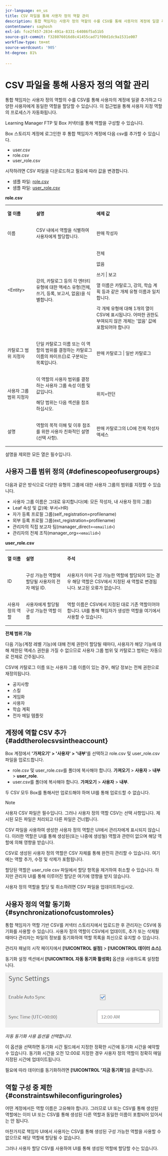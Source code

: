 ```yaml
---
jcr-language: en_us
title: CSV 파일을 통해 사용자 정의 역할 관리
description: 통합 책임자는 사용자 정의 역할의 수를 CSV를 통해 사용자의 계정에 일괄 추가하고 다양한 사용자에게 동일한 역할을 할당할 수 있습니다. 이 접근법을 통해 사용자 지정 역할의 프로세스가 자동화됩니다.
contentowner: saghosh
exl-id: fce2f457-2834-491a-8331-64086f5a51b5
source-git-commit: f328076016d8c41455cad71f00d1dc9a1531e007
workflow-type: tm+mt
source-wordcount: '905'
ht-degree: 81%

---
```


# CSV 파일을 통해 사용자 정의 역할 관리

통합 책임자는 사용자 정의 역할의 수를 CSV를 통해 사용자의 계정에 일괄 추가하고 다양한 사용자에게 동일한 역할을 할당할 수 있습니다. 이 접근법을 통해 사용자 지정 역할의 프로세스가 자동화됩니다.

Learning Manager FTP 및 Box 커넥터를 통해 역할을 구성할 수 있습니다.

Box 스토리지 계정에 로그인한 후 통합 책임자가 계정에 다음 csv를 추가할 수 있습니다.

* user.csv
* role.csv
* user_role.csv

시작하려면 CSV 파일을 다운로드하고 필요에 따라 값을 변경합니다.

* 샘플 파일: [role.csv](assets/role.csv)
* 샘플 파일: [user_role.csv](assets/user_role.csv)

**role.csv**

<table>
 <tbody>
  <tr>
   <td>
    <p><b>열 이름</b></p></td>
   <td>
    <p><b>설명</b></p></td>
   <td>
    <p><b>예제 값</b></p></td>
  </tr>
  <tr>
   <td>
    <p>이름</p></td>
   <td>
    <p>CSV 내에서 역할을 식별하여 사용자에게 할당합니다.</p></td>
   <td>
    <p>판매 작성자</p></td>
  </tr>
  <tr>
   <td>
    <p>&lt;Entity&gt;</p></td>
   <td>
    <p>강의, 카탈로그 등의 각 엔터티 유형에 대한 액세스 유형(전체, 쓰기, 등록, 보고서, 없음)을 식별합니다.</p></td>
   <td>
    <p>전체</p>
    <p>없음</p>
    <p>쓰기 | 보고</p>
    <p>열 이름은 카탈로그, 강의, 학습 계획 등과 같은 개체 유형 이름과 일치합니다.</p>
    <p>각 개체 유형에 대해 1개의 열이 CSV에 표시됩니다. 어떠한 권한도 부여되지 않은 개체는 '없음' 값에 포함되어야 합니다</p></td>
  </tr>
  <tr>
   <td>
    <p>카탈로그 범위 지정자</p></td>
   <td>
    <p>단일 카탈로그 이름 또는 이 역할의 범위를 결정하는 카탈로그 이름의 파이프(|)로 구분되는 목록입니다.</p></td>
   <td>
    <p>판매 카탈로그 | 일반 카탈로그</p></td>
  </tr>
  <tr>
   <td>
    <p>사용자 그룹 범위 지정자</p></td>
   <td>
    <p>이 역할의 사용자 범위를 결정하는 사용자 그룹 속성 이름 및 값입니다.</p>
    <p>해당 범위는 다음 섹션을 참조하십시오.</p></td>
   <td>
    <p>위치=런던</p></td>
  </tr>
  <tr>
   <td>
    <p>설명</p></td>
   <td>
    <p>역할의 목적 이해 및 이후 참조를 위한 사용자 친화적인 설명(선택 사항).</p></td>
   <td>
    <p>판매 카탈로그의 LO에 전체 작성자 액세스</p></td>
  </tr>
 </tbody>
</table>

설명을 제외한 모든 열은 필수입니다.

## 사용자 그룹 범위 정의 {#definescopeofusergroups}

다음과 같은 방식으로 다양한 유형의 그룹에 대한 사용자 그룹의 범위를 지정할 수 있습니다.

* 사용자 그룹 이름은 그대로 유지합니다(예: 모든 작성자, 내 사용자 정의 그룹)
* Leaf 속성 및 값(예: 부서=HR)
* 자가 등록 프로필 그룹(self_registration=profilename)
* 외부 등록 프로필 그룹(ext_registration=profilename)
* 관리자의 직접 보고자 팀(manager_direct=`<emailid>`)
* 관리자의 전체 조직(manager_org=`<emailid>`)

**user_role.csv**

<table>
 <tbody>
  <tr>
   <td>
    <p><b>열 이름</b></p></td>
   <td>
    <p><b>설명</b></p></td>
   <td>
    <p><b>주석</b></p></td>
  </tr>
  <tr>
   <td>
    <p>ID</p></td>
   <td>
    <p>구성 가능한 역할에 할당될 사용자의 전자 메일 ID.</p></td>
   <td>
    <p>사용자가 이미 구성 가능한 역할에 할당되어 있는 경우 해당 역할은 CSV에서 지정된 새 역할로 변경됩니다. 보고된 오류가 없습니다.</p></td>
  </tr>
  <tr>
   <td>
    <p>사용자 정의 역할</p></td>
   <td>
    <p>사용자에게 할당될 구성 가능한 역할 이름</p></td>
   <td>
    <p>역할 이름은 CSV에서 지정된 대로 기존 역할이어야 합니다. UI를 통해 책임자가 생성한 역할을 여기에서 사용할 수 있습니다.</p></td>
  </tr>
 </tbody>
</table>

**전체 범위 기능**

다음 기능(계정 레벨 기능)에 대해 전체 권한이 할당될 때마다, 사용자가 해당 기능에 대해 제한된 액세스 권한을 가질 수 없으므로 사용자 그룹 범위 및 카탈로그 범위는 자동으로 전체로 간주됩니다.

CSV에 카탈로그 이름 또는 사용자 그룹 이름이 있는 경우, 해당 정보는 전체 권한으로 재정의됩니다.

* 공지사항
* 스킬
* 게임화
* 사용자
* 학습 계획
* 전자 메일 템플릿

## 계정에 역할 CSV 추가 {#addtherolecsvsintheaccount}

Box 계정에서 **&#39;가져오기&#39; > &#39;사용자&#39; > &#39;내부&#39;**&#x200B;를 선택하고 role.csv 및 user_role.csv 파일을 업로드합니다.

* role.csv 및 user_role.csv를 폴더에 복사해야 합니다. **가져오기** > **사용자** > **내부** > **user_role**.
* user.csv를 폴더에 복사해야 합니다. **가져오기** > **사용자** > **내부**.

두 CSV 모두 Box를 통해서만 업로드해야 하며 UI를 통해 업로드할 수 없습니다.

>[!NOTE]
>
>사용자 CSV 파일은 필수입니다. 그러나 사용자 정의 역할 CSV는 선택 사항입니다. 제시된 모든 파일은 처리되고 다른 파일은 건너뜁니다.

CSV 파일을 사용하여 생성한 사용자 정의 역할은 UI에서 관리자에게 표시되지 않습니다. 이러한 역할은 UI를 통해 생성된(또는 나중에 생성될) 역할과 관련이 없으며 해당 역할에 의해 영향을 받습니다.

CSV로 생성된 사용자 정의 역할은 CSV 자체를 통해 완전히 관리할 수 있습니다. 여기에는 역할 추가, 수정 및 삭제가 포함됩니다.

할당된 역할은 user_role csv 파일에서 할당 항목을 제거하여 취소할 수 있습니다. 하지만 관리자 UI를 통해 이루어진 할당은 여기에 영향을 받지 않습니다.

사용자 정의 역할을 할당 및 취소하려면 CSV 파일을 업데이트하십시오.

## 사용자 정의 역할 동기화 {#synchronizationofcustomroles}

통합 책임자가 역할 기반 CSV를 커넥터 스토리지에서 업로드한 후 관리자는 CSV에 동기화를 사용할 수 있습니다. 사용자 정의 역할이 CSV에서 업데이트, 추가 또는 삭제될 때마다 관리자는 파일의 정보를 동기화하여 역할 목록을 최신으로 유지할 수 있습니다.

관리자 패널의 시작 페이지에서 **[!UICONTROL 설정]** > **[!UICONTROL 데이터 소스]**.

동기화 설정 섹션에서 **[!UICONTROL 자동 동기화 활성화]** 옵션을 사용하도록 설정합니다.

![](assets/sync-settings.png)

*자동 동기화 사용 옵션을 선택합니다.*

이 옵션을 선택하면 동기화 시간 필드에서 지정한 정확한 시간에 동기화 시간을 예약할 수 있습니다. 동기화 시간을 오전 12:00로 지정한 경우 사용자 정의 역할이 정확히 매일 지정된 시간에 업데이트됩니다.

필요에 따라 데이터를 동기화하려면 **[!UICONTROL &#39;지금 동기화&#39;]**&#x200B;를 클릭합니다.

## 역할 구성 중 제한 {#constraintswhileconfiguringroles}

어떤 계정에서든 역할 이름은 고유해야 합니다. 그러므로 UI 또는 CSV를 통해 생성된 역할에는 이미 UI 또는 CSV를 통해 생성된 다른 역할과 동일한 이름이 포함되어 있어서는 안 됩니다.

마찬가지로 책임자 UI에서 사용자는 CSV를 통해 생성된 구성 가능한 역할을 사용할 수 없으므로 해당 역할에 할당될 수 없습니다.

그러나 사용자 할당 CSV를 사용하여 UI를 통해 생성된 역할에 할당할 수는 있습니다.
